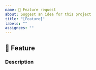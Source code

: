 ```yaml
---
name: 🧗 Feature request
about: Suggest an idea for this project
title: "[Feature]"
labels: ""
assignees: ""
---
```


## :climbing: Feature

### Description
